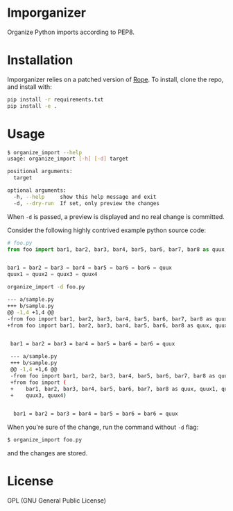 Imporganizer
============

Organize Python imports according to PEP8.


Installation
============

Imporganizer relies on a patched version of [Rope](https://github.com/kevinjqiu/rope). To install, clone the repo, and install with:

```bash
pip install -r requirements.txt
pip install -e .
```

Usage
=====

```bash
$ organize_import --help
usage: organize_import [-h] [-d] target

positional arguments:
  target

optional arguments:
  -h, --help     show this help message and exit
  -d, --dry-run  If set, only preview the changes
```

When `-d` is passed, a preview is displayed and no real change is committed.

Consider the following highly contrived example python source code:

```python
# foo.py
from foo import bar1, bar2, bar3, bar4, bar5, bar6, bar7, bar8 as quux, quux1, quux2, quux3, quux4


bar1 = bar2 = bar3 = bar4 = bar5 = bar6 = bar6 = quux
quux1 = quux2 = quux3 = quux4
```

```bash
organize_import -d foo.py

--- a/sample.py
+++ b/sample.py
@@ -1,4 +1,4 @@
-from foo import bar1, bar2, bar3, bar4, bar5, bar6, bar7, bar8 as quux, quux1, quux2, quux3, quux4
+from foo import bar1, bar2, bar3, bar4, bar5, bar6, bar8 as quux, quux1, quux2, quux3, quux4


 bar1 = bar2 = bar3 = bar4 = bar5 = bar6 = bar6 = quux

 --- a/sample.py
 +++ b/sample.py
 @@ -1,4 +1,6 @@
 -from foo import bar1, bar2, bar3, bar4, bar5, bar6, bar7, bar8 as quux, quux1, quux2, quux3, quux4
 +from foo import (
 +    bar1, bar2, bar3, bar4, bar5, bar6, bar7, bar8 as quux, quux1, quux2,
 +    quux3, quux4)


  bar1 = bar2 = bar3 = bar4 = bar5 = bar6 = bar6 = quux

```

When you're sure of the change, run the command without `-d` flag:

```bash
$ organize_import foo.py
```

and the changes are stored.


License
=======
GPL (GNU General Public License)
